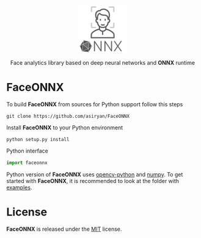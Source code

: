 <p align="center"><img width="25%" src="FaceONNX.png" /></p>
<p align="center"> Face analytics library based on deep neural networks and <b>ONNX</b> runtime </p>  

# FaceONNX
To build **FaceONNX** from sources for Python support follow this steps
```
git clone https://github.com/asiryan/FaceONNX
``` 
Install **FaceONNX** to your Python environment  
```
python setup.py install
```
Python interface  
```python
import faceonnx
```
Python version of **FaceONNX** uses [opencv-python](https://opencv.org/) and [numpy](https://numpy.org/). To get started with **FaceONNX**, it is recommended to look at the folder with [examples](examples).  

# License
**FaceONNX** is released under the [MIT](LICENSE) license.
